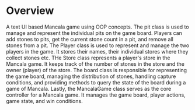 
# Overview

A text UI based Mancala game using OOP concepts. The pit class is used to manage and represent the individual pits on the game board. Players can add stones to pits, get the current stone count in a pit, and remove all stones from a pit. The Player class is used to represent and manage the two players in the game. It stores their names, their individual stores where they collect stones etc. THe Store class represents a player's store in the Mancala game. It keeps track of the number of stones in the store and the owner (player) of the store. The board class is responsible for representing the game board, managing the distribution of stones, handling capture conditions, and providing methods to query the state of the board during a game of Mancala. Lastly, the MancalaGame class serves as the core controller for a Mancala game. It manages the game board, player actions, game state, and win conditions.
